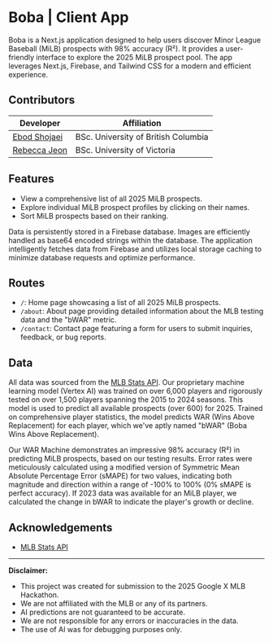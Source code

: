 # Boba | Client App

Boba is a Next.js application designed to help users discover Minor League Baseball (MiLB) prospects with 98% accuracy (R²). It provides a user-friendly interface to explore the 2025 MiLB prospect pool. The app leverages Next.js, Firebase, and Tailwind CSS for a modern and efficient experience.

## Contributors

| Developer                   | Affiliation          |
| ------------------------------------------------ | ------------------------------ |
| [Ebod Shojaei](https://github.com/ebodshojaei/) | BSc. University of British Columbia |
| [Rebecca Jeon](https://github.com/rebecca-jeon/) | BSc. University of Victoria     |

## Features

* View a comprehensive list of all 2025 MiLB prospects.
* Explore individual MiLB prospect profiles by clicking on their names.
* Sort MiLB prospects based on their ranking.

Data is persistently stored in a Firebase database. Images are efficiently handled as base64 encoded strings within the database. The application intelligently fetches data from Firebase and utilizes local storage caching to minimize database requests and optimize performance.

## Routes

* `/`: Home page showcasing a list of all 2025 MiLB prospects.
* `/about`: About page providing detailed information about the MLB testing data and the "bWAR" metric.
* `/contact`: Contact page featuring a form for users to submit inquiries, feedback, or bug reports.

## Data

All data was sourced from the [MLB Stats API](https://statsapi.mlb.com/). Our proprietary machine learning model (Vertex AI) was trained on over 6,000 players and rigorously tested on over 1,500 players spanning the 2015 to 2024 seasons. This model is used to predict all available prospects (over 600) for 2025. Trained on comprehensive player statistics, the model predicts WAR (Wins Above Replacement) for each player, which we've aptly named "bWAR" (Boba Wins Above Replacement).

Our WAR Machine demonstrates an impressive 98% accuracy (R²) in predicting MiLB prospects, based on our testing results. Error rates were meticulously calculated using a modified version of Symmetric Mean Absolute Percentage Error (sMAPE) for two values, indicating both magnitude and direction within a range of -100% to 100% (0% sMAPE is perfect accuracy). If 2023 data was available for an MiLB player, we calculated the change in bWAR to indicate the player's growth or decline.

## Acknowledgements

* [MLB Stats API](https://statsapi.mlb.com/)

---

**Disclaimer:**

* This project was created for submission to the 2025 Google X MLB Hackathon.
* We are not affiliated with the MLB or any of its partners.
* AI predictions are not guaranteed to be accurate.
* We are not responsible for any errors or inaccuracies in the data.
* The use of AI was for debugging purposes only.
